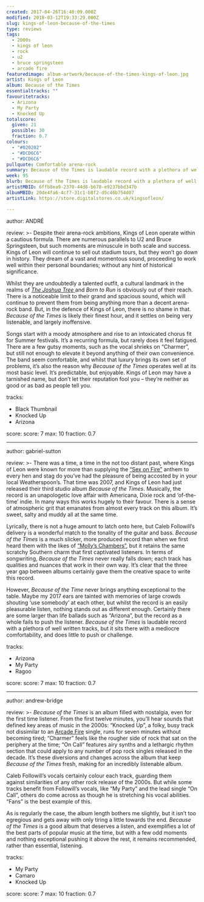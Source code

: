 ```yaml
---
created: 2017-04-26T16:40:09.000Z
modified: 2018-03-12T19:33:29.000Z
slug: kings-of-leon-because-of-the-times
type: reviews
tags:
  - 2000s
  - kings of leon
  - rock
  - u2
  - bruce springsteen
  - arcade fire
featuredimage: album-artwork/because-of-the-times-kings-of-leon.jpg
artist: Kings of Leon
album: Because of the Times
essentialtracks: ""
favouritetracks:
  - Arizona
  - My Party
  - Knocked Up
totalscore:
  given: 21
  possible: 30
  fraction: 0.7
colours:
  - "#020202"
  - "#DCD6C6"
  - "#DCD6C6"
pullquote: Comfortable arena-rock
summary: Because of the Times is laudable record with a plethora of well written tracks, but it sits there with a mediocre comfortability, and does little to push or challenge. It’s predictable, but enjoyable.
week: 95
blurb: Because of the Times is laudable record with a plethora of well written tracks, but it sits there with a mediocre comfortability, and does little to push or challenge.
artistMBID: 6ffb8ea9-2370-44d8-b678-e9237bbd347b
albumMBID: 20de4fa6-4cf7-31c1-b8f2-d5c46b754d07
artistLink: https://store.digitalstores.co.uk/kingsofleon/

---
```


author: ANDRÉ

review: >-
  Despite their arena-rock ambitions, Kings of Leon operate within a cautious formula. There are numerous parallels to U2 and Bruce Springsteen, but such moments are minuscule in both scale and success. Kings of Leon will continue to sell out stadium tours, but they won’t go down in history. They dream of a vast and momentous sound, proceeding to work well within their personal boundaries; without any hint of historical significance. 
  
  Whilst they are undoubtedly a talented outfit, a cultural landmark in the realms of [*The Joshua Tree* ](/reviews/u2-the-joshua-tree/)and *Born to Run* is obviously out of their reach. There is a noticeable limit to their grand and spacious sound, which will continue to prevent them from being anything more than a decent arena-rock band. But, in the defence of Kings of Leon, there is no shame in that. *Because of the Times* is likely their finest hour, and it settles on being very listenable, and largely inoffensive. 
  
  Songs start with a moody atmosphere and rise to an intoxicated chorus fit for Summer festivals. It’s a recurring formula, but rarely does it feel fatigued. There are a few gutsy moments, such as the vocal shrieks on “Charmer”, but still not enough to elevate it beyond anything of their own convenience. The band seem comfortable, and whilst that luxury brings its own set of problems, it’s also the reason why *Because of the Times* operates well at its most basic level. It’s predictable, but enjoyable. Kings of Leon may have a tarnished name, but don’t let their reputation fool you – they’re neither as good or as bad as people tell you.

tracks:
  - Black Thumbnail
  - ­Knocked Up
  - ­Arizona

score:
  score: 7
  max: 10
  fraction: 0.7

---
author: gabriel-sutton

review: >-
  There was a time, a time in the not too distant past, where Kings of Leon were known for more than supplying the [“Sex on Fire”](https://www.youtube.com/watch?v=RF0HhrwIwp0) anthem to every hen and stag do you’ve had the pleasure of being accosted by in your local Weatherspoon’s. That time was 2007, and Kings of Leon had just released their third studio album *Because of the Times*. Musically, the record is an unapologetic love affair with Americana, Dixie rock and ‘of-the-time’ indie. In many ways this works hugely to their favour. There is a sense of atmospheric grit that emanates from almost every track on this album. It’s sweet, salty and muddy all at the same time.

  Lyrically, there is not a huge amount to latch onto here, but Caleb Followill’s delivery is a wonderful match to the tonality of the guitar and bass. *Because of the Times* is a much slicker, more produced record than when we first heard them with the likes of [“Molly’s Chambers”](https://www.youtube.com/watch?v=uLaJkbkG5NI), but it retains the same scratchy Southern charm that first captivated listeners. In terms of songwriting, *Because of the Times* never really falls down; each track has qualities and nuances that work in their own way. It’s clear that the three year gap between albums certainly gave them the creative space to write this record.

  However, *Because of the Time* never brings anything exceptional to the table. Maybe my 2017 ears are tainted with memories of large crowds shouting ‘use somebody’ at each other, but whilst the record is an easily pleasurable listen, nothing stands out as different enough. Certainly there are some larger than life ballads such as “Arizona”, but the record as a whole fails to push the listener. *Because of the Times* is laudable record with a plethora of well written tracks, but it sits there with a mediocre comfortability, and does little to push or challenge.

tracks:
  - Arizona
  - ­My Party
  - ­Ragoo

score:
  score: 7
  max: 10
  fraction: 0.7

---
author: andrew-bridge

review: >-
  *Because of the Times* is an album filled with nostalgia, even for the first time listener. From the first twelve minutes, you’ll hear sounds that defined key areas of music in the 2000s: “Knocked Up”, a folky, busy track not dissimilar to an [Arcade Fire](/reviews/arcadae-fire-funeral/) single, runs for seven minutes without becoming tired; “Charmer” feels like the rougher side of rock that sat on the periphery at the time; “On Call” features airy synths and a lethargic rhythm section that could apply to any number of pop rock singles released in the decade. It’s these diversions and changes across the album that keep *Because of the Times* fresh, making for an incredibly listenable album. 
  
  Caleb Followill’s vocals certainly colour each track, guarding them against similarities of any other rock release of the 2000s. But while some tracks benefit from Followill’s vocals, like “My Party” and the lead single “On Call”, others do come across as though he is stretching his vocal abilities. “Fans” is the best example of this. 
  
  As is regularly the case, the album length bothers me slightly, but it isn’t too egregious and gets away with only tiring a little towards the end. *Because of the Times* is a good album that deserves a listen, and exemplifies a lot of the best parts of popular music at the time, but with a few odd moments and nothing exceptional pushing it above the rest, it remains recommended, rather than essential, listening.

tracks:
  - My Party
  - ­Camaro
  - ­Knocked Up
  
score:
  score: 7
  max: 10
  fraction: 0.7
